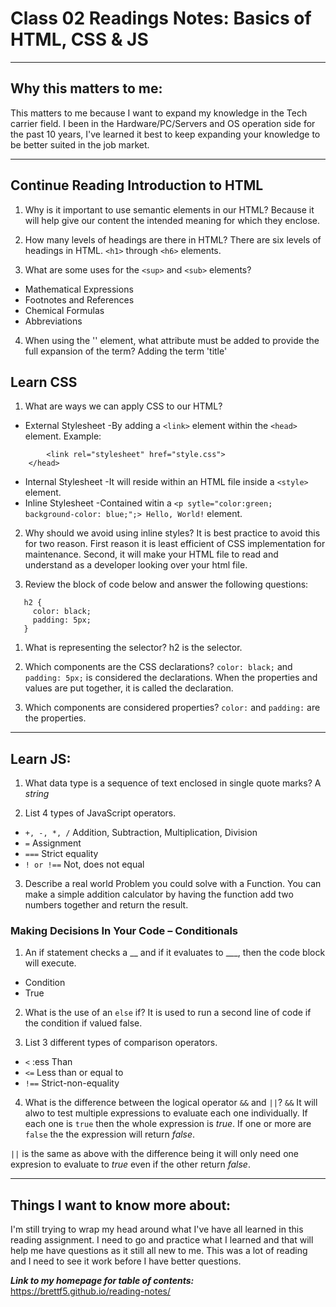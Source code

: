 # Class 02 Readings Notes: Basics of HTML, CSS & JS

---
## Why this matters to me:
This matters to me because I want to expand my knowledge in the Tech carrier field. I been in the Hardware/PC/Servers and OS operation side for the past 10 years, I've learned it best to keep expanding your knowledge to be better suited in the job market.

---

## Continue Reading Introduction to HTML

1. Why is it important to use semantic elements in our HTML?
Because it will help give our content the intended meaning for which they enclose.

2. How many levels of headings are there in HTML?
There are six levels of headings in HTML. `<h1>` through `<h6>` elements.

3. What are some uses for the `<sup>` and `<sub>` elements?
- Mathematical Expressions
- Footnotes and References
- Chemical Formulas
- Abbreviations

4. When using the '<abbr>' element, what attribute must be added to provide the full expansion of the term?
Adding the term 'title' 

## Learn CSS

1. What are ways we can apply CSS to our HTML?
- External Stylesheet \-By adding a `<link>` element within the `<head>` element.
Example:
``` <head>
        <link rel="stylesheet" href="style.css">
    </head>
```
- Internal Stylesheet \-It will reside within an HTML file inside a `<style>` element.
- Inline Stylesheet \-Contained witin a `<p sytle="color:green; background-color: blue;";> Hello, World!` element.

2. Why should we avoid using inline styles?
It is best practice to avoid this for two reason. First reason it is least efficient of CSS implementation for maintenance. Second, it will make your HTML file to read and understand as a developer looking over your html file.

3. Review the block of code below and answer the following questions:

```
   h2 {
     color: black;
     padding: 5px;
   }
```

1. What is representing the selector?
h2 is the selector.

2. Which components are the CSS declarations?
`color: black;` and `padding: 5px;` is considered the declarations.  When the properties and values are put together, it is called the declaration. 

3. Which components are considered properties?
`color:` and `padding:` are the properties.

 


---
## Learn JS:

1. What data type is a sequence of text enclosed in single quote marks?
A *string* 

2. List 4 types of JavaScript operators.
- `+, -, *, /` Addition, Subtraction, Multiplication, Division
- `=` Assignment
- `===` Strict equality
- `! or !==` Not, does not equal

3. Describe a real world Problem you could solve with a Function.
You can make a simple addition calculator by having the function add two numbers together and return the result. 

### Making Decisions In Your Code – Conditionals

1. An if statement checks a __ and if it evaluates to ___, then the code block will execute.
- Condition
- True

2. What is the use of an `else` if?
It is used to run a second line of code if the condition if valued false.

3. List 3 different types of comparison operators.
- `<` :ess Than
- `<=` Less than or equal to
- `!==` Strict-non-equality

4. What is the difference between the logical operator `&&` and `||`?
`&&` It will alwo to test multiple expressions to evaluate each one individually. If each one is `true` then the whole expression is *true*. If one or more are `false` the the expression will return *false*.

`||` is the same as above with the difference being it will only need one expresion to evaluate to *true* even if the other return *false*.


---

## Things I want to know more about:
I'm still trying to wrap my head around what I've have all learned in this reading assignment. I need to go and practice what I learned and that will help me have questions as it still all new to me.  This was a lot of reading and I need to see it work before I have better questions. 

***Link to my homepage for table of contents:***
https://brettf5.github.io/reading-notes/




